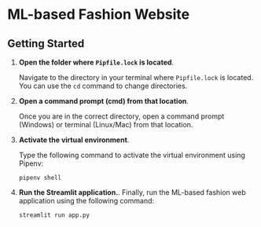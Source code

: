 # ML-based Fashion Website

## Getting Started

1. **Open the folder where `Pipfile.lock` is located**.
   
   Navigate to the directory in your terminal where `Pipfile.lock` is located. You can use the `cd` command to change directories.

2. **Open a command prompt (cmd) from that location**.

   Once you are in the correct directory, open a command prompt (Windows) or terminal (Linux/Mac) from that location.

3. **Activate the virtual environment**.

   Type the following command to activate the virtual environment using Pipenv:

   ```shell
   pipenv shell
4. **Run the Streamlit application.**.
   Finally, run the ML-based fashion web application using the following command:

    ```shell
    streamlit run app.py

